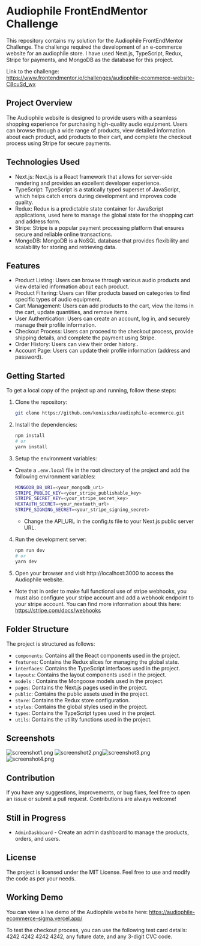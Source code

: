 # Audiophile FrontEndMentor Challenge

This repository contains my solution for the Audiophile FrontEndMentor Challenge. The challenge required the development
of an e-commerce website for an audiophile store. I have used Next.js, TypeScript, Redux, Stripe for payments, and
MongoDB as the database for this project.

Link to the challenge: https://www.frontendmentor.io/challenges/audiophile-ecommerce-website-C8cuSd_wx

## Project Overview

The Audiophile website is designed to provide users with a seamless shopping experience for purchasing high-quality
audio equipment. Users can browse through a wide range of products, view detailed information about each product, add
products to their cart, and complete the checkout process using Stripe for secure payments.

## Technologies Used

- Next.js: Next.js is a React framework that allows for server-side rendering and provides an excellent developer
  experience.
- TypeScript: TypeScript is a statically typed superset of JavaScript, which helps catch errors during development and
  improves code quality.
- Redux: Redux is a predictable state container for JavaScript applications, used here to manage the global state
  for the shopping cart and address form.
- Stripe: Stripe is a popular payment processing platform that ensures secure and reliable online transactions.
- MongoDB: MongoDB is a NoSQL database that provides flexibility and scalability for storing and retrieving data.

## Features

- Product Listing: Users can browse through various audio products and view detailed information about each product.
- Product Filtering: Users can filter products based on categories to find specific types of audio equipment.
- Cart Management: Users can add products to the cart, view the items in the cart, update quantities, and remove items.
- User Authentication: Users can create an account, log in, and securely manage their profile information.
- Checkout Process: Users can proceed to the checkout process, provide shipping details, and complete the payment using
  Stripe.
- Order History: Users can view their order history..
- Account Page: Users can update their profile information (address and password).

## Getting Started

To get a local copy of the project up and running, follow these steps:

1. Clone the repository:

   ```bash
   git clone https://github.com/koniuszko/audiophile-ecommerce.git
   ```
2. Install the dependencies:

   ```bash
   npm install
   # or
   yarn install
   ```

3. Setup the environment variables:

- Create a `.env.local` file in the root directory of the project and add the following environment variables:
   ```bash
   MONGODB_DB_URI=<your_mongodb_uri>
   STRIPE_PUBLIC_KEY=<your_stripe_publishable_key>
   STRIPE_SECRET_KEY=<your_stripe_secret_key>
   NEXTAUTH_SECRET=<your_nextauth_url>
   STRIPE_SIGNING_SECRET=<your_stripe_signing_secret>
   ```
    - Change the API_URL in the config.ts file to your Next.js public server URL.

4. Run the development server:

   ```bash
   npm run dev
   # or
   yarn dev
   ```

5. Open your browser and visit http://localhost:3000 to access the Audiophile website.

* Note that in order to make full functional use of stripe webhooks, you must also configure your stripe account and add
  a
  webhook endpoint to your stripe account. You can find more information about this
  here: https://stripe.com/docs/webhooks

## Folder Structure

The project is structured as follows:

- `components`: Contains all the React components used in the project.
- `features`: Contains the Redux slices for managing the global state.
- `interfaces`: Contains the TypeScript interfaces used in the project.
- `layouts`: Contains the layout components used in the project.
- `models` : Contains the Mongoose models used in the project.
- `pages`: Contains the Next.js pages used in the project.
- `public`: Contains the public assets used in the project.
- `store`: Contains the Redux store configuration.
- `styles`: Contains the global styles used in the project.
- `types`: Contains the TypeScript types used in the project.
- `utils`: Contains the utility functions used in the project.

## Screenshots

![screenshot1.png](screenshots%2Fscreenshot1.png)
![screenshot2.png](screenshots%2Fscreenshot2.png)![screenshot3.png](screenshots%2Fscreenshot3.png)![screenshot4.png](screenshots%2Fscreenshot4.png)

## Contribution

If you have any suggestions, improvements, or bug fixes, feel free to open an issue or submit a pull request.
Contributions are always welcome!

## Still in Progress

- `AdminDashboard` - Create an admin dashboard to manage the products, orders, and users.

## License

The project is licensed under the MIT License. Feel free to use and modify the code as per your needs.

## Working Demo

You can view a live demo of the Audiophile website here:
https://audiophile-ecommerce-sigma.vercel.app/

To test the checkout process, you can use the following test card details: 4242 4242 4242 4242, any future date, and
any 3-digit CVC code.